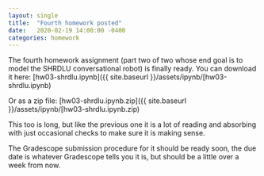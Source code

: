 ```yaml
---
layout: single
title:  "Fourth homework posted"
date:   2020-02-19 14:00:00 -0400
categories: homework
---
```

The fourth homework assignment
(part two of two whose end goal is to model the SHRDLU
conversational robot) is finally ready.
You can download it here:
[hw03-shrdlu.ipynb]({{ site.baseurl }}/assets/ipynb/[hw03-shrdlu.ipynb)

Or as a zip file:
[hw03-shrdlu.ipynb.zip]({{ site.baseurl }}/assets/ipynb/[hw03-shrdlu.ipynb.zip)

This too is long, but like the previous one it is a lot of
reading and absorbing with just occasional checks to make sure
it is making sense.

The Gradescope submission procedure for it should be ready soon, the due
date is whatever Gradescope tells you it is, but should be
a little over a week from now.



